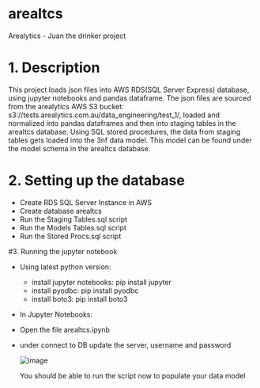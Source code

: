# arealtcs
Arealytics - Juan the drinker project

# 1. Description
This project loads json files into AWS RDS(SQL Server Express) database, using jupyter notebooks and pandas dataframe.
The json files are sourced from the arealytics AWS S3 bucket: s3://tests.arealytics.com.au/data_engineering/test_1/,
loaded and normalized into pandas dataframes and then into staging tables in the arealtcs database. Using SQL stored procedures,
the data from staging tables gets loaded into the 3nf data model. This model can be found under the model schema in the arealtcs database.


# 2. Setting up the database
- Create RDS SQL Server Instance in AWS
- Create database arealtcs
- Run the Staging Tables.sql script
- Run the Models Tables.sql script
- Run the Stored Procs.sql script

#3. Running the jupyter notebook
- Using latest python version:
    - install jupyter notebooks: pip install jupyter
    - install pyodbc: pip install pyodbc
    - install boto3: pip install boto3
- In Jupyter Notebooks:
- Open the file arealtcs.ipynb
- under connect to DB update the server, username and password

  ![image](https://github.com/gavinv2211/arealtcs/assets/117391530/41542af2-20fc-4f9f-9245-fa0ba01ab15f)

  You should be able to run the script now to populate your data model

